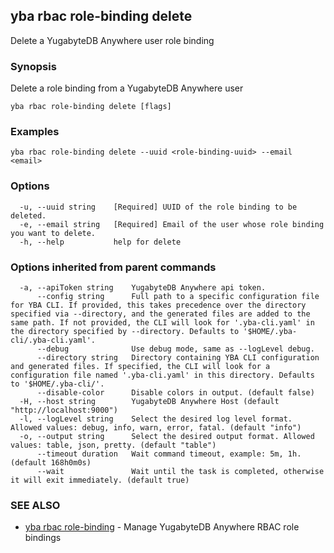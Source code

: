 ## yba rbac role-binding delete

Delete a YugabyteDB Anywhere user role binding

### Synopsis

Delete a role binding from a YugabyteDB Anywhere user

```
yba rbac role-binding delete [flags]
```

### Examples

```
yba rbac role-binding delete --uuid <role-binding-uuid> --email <email>
```

### Options

```
  -u, --uuid string    [Required] UUID of the role binding to be deleted.
  -e, --email string   [Required] Email of the user whose role binding you want to delete.
  -h, --help           help for delete
```

### Options inherited from parent commands

```
  -a, --apiToken string    YugabyteDB Anywhere api token.
      --config string      Full path to a specific configuration file for YBA CLI. If provided, this takes precedence over the directory specified via --directory, and the generated files are added to the same path. If not provided, the CLI will look for '.yba-cli.yaml' in the directory specified by --directory. Defaults to '$HOME/.yba-cli/.yba-cli.yaml'.
      --debug              Use debug mode, same as --logLevel debug.
      --directory string   Directory containing YBA CLI configuration and generated files. If specified, the CLI will look for a configuration file named '.yba-cli.yaml' in this directory. Defaults to '$HOME/.yba-cli/'.
      --disable-color      Disable colors in output. (default false)
  -H, --host string        YugabyteDB Anywhere Host (default "http://localhost:9000")
  -l, --logLevel string    Select the desired log level format. Allowed values: debug, info, warn, error, fatal. (default "info")
  -o, --output string      Select the desired output format. Allowed values: table, json, pretty. (default "table")
      --timeout duration   Wait command timeout, example: 5m, 1h. (default 168h0m0s)
      --wait               Wait until the task is completed, otherwise it will exit immediately. (default true)
```

### SEE ALSO

* [yba rbac role-binding](yba_rbac_role-binding.md)	 - Manage YugabyteDB Anywhere RBAC role bindings

